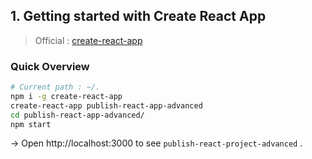 ## 1. Getting started with Create React App
> Official : [create-react-app](https://github.com/facebookincubator/create-react-app)

### Quick Overview
```bash
# Current path : ~/.
npm i -g create-react-app
create-react-app publish-react-app-advanced
cd publish-react-app-advanced/
npm start
```

→ Open http://localhost:3000 to see `publish-react-project-advanced` .